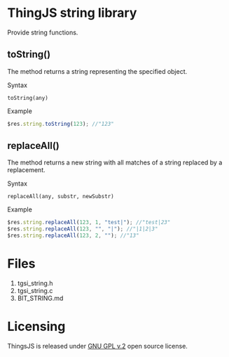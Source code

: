 # ThingJS string library

Provide string functions.

## toString()
The method returns a string representing the specified object. 

Syntax
```text
toString(any)
```

Example
```js
$res.string.toString(123); //"123" 
```

## replaceAll()
The method returns a new string with all matches of a string replaced by a replacement. 

Syntax
```text
replaceAll(any, substr, newSubstr)
```

Example
```js
$res.string.replaceAll(123, 1, "test|"); //"test|23" 
$res.string.replaceAll(123, "", "|"); //"|1|2|3"
$res.string.replaceAll(123, 2, ""); //"13"
```

# Files
1. tgsi_string.h
2. tgsi_string.c
2. BIT_STRING.md

# Licensing

ThingsJS is released under
[GNU GPL v.2](http://www.gnu.org/licenses/old-licenses/gpl-2.0.html)
open source license.